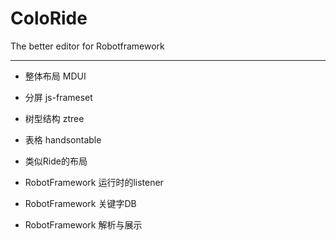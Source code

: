 # ColoRide
The better editor for Robotframework

----------

- 整体布局 MDUI

- 分屏 js-frameset

- 树型结构 ztree

- 表格 handsontable

- 类似Ride的布局

- RobotFramework 运行时的listener

- RobotFramework 关键字DB

- RobotFramework 解析与展示

